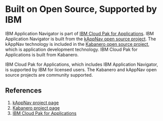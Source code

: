 # Built on Open Source, Supported by IBM

IBM Application Navigator is part of 
[IBM Cloud Pak for Applications](https://www.ibm.com/support/knowledgecenter/SSCSJL/welcome.html).  IBM Application Navigator is built from the [kAppNav open source project](https://github.com/kappnav).  The kAppNav technology is included in 
the [Kabanero open source project](https://kabanero.io), which is application development technology.  IBM Cloud Pak for Applications is built from Kabanero.  

IBM Cloud Pak for Applications, which includes IBM Application Navigator, is supported by IBM for licensed users.  The Kabanero and kAppNav open source projects are community supported. 

## References 

1. [kAppNav project page](https://kappnav.io)
1. [Kabanero project page](https://kabanero.io/)
1. [IBM Cloud Pak for Applications](https://www.ibm.com/support/knowledgecenter/SSCSJL)

